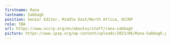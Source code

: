 ```yaml
---
firstname: Rana
lastname: Sabbagh
position: Senior Editor, Middle East/North Africa, OCCRP
role: TBA
url: https://www.occrp.org/en/aboutus/staff/rana-sabbagh
picture: https://www.ipsp.org/wp-content/uploads/2023/06/Rana-Sabbagh.png
---
```

